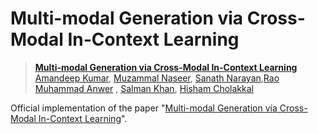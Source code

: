 # Multi-modal Generation via Cross-Modal In-Context Learning



> [**Multi-modal Generation via Cross-Modal In-Context Learning**](https://github.com/VIROBO-15/MGCC)<br>
> [Amandeep Kumar](https://virobo-15.github.io/), [ Muzammal Naseer](https://muzammal-naseer.com/), [Sanath Narayan](https://sites.google.com/view/sanath-narayan),[Rao Muhammad Anwer](https://mbzuai.ac.ae/study/faculty/rao-muhammad-anwer/) , [Salman Khan](https://salman-h-khan.github.io/), [Hisham Cholakkal](https://mbzuai.ac.ae/study/faculty/hisham-cholakkal/)




Official implementation of the paper "[Multi-modal Generation via Cross-Modal In-Context Learning](https://github.com/VIROBO-15/MGCC)".

